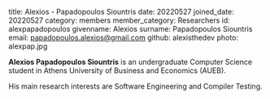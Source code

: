 title: Alexios - Papadopoulos Siountris
date: 20220527
joined_date: 20220527
category: members
member_category: Researchers
id: alexpapadopoulos
givenname: Alexios
surname: Papadopoulos Siountris
email: papadopoulos.alexios@gmail.com
github: alexisthedev
photo: alexpap.jpg

**Alexios Papadopoulos Siountris** is an undergraduate Computer Science student in Athens University of Business and Economics (AUEB).

His main research interests are Software Engineering and Compiler Testing.
